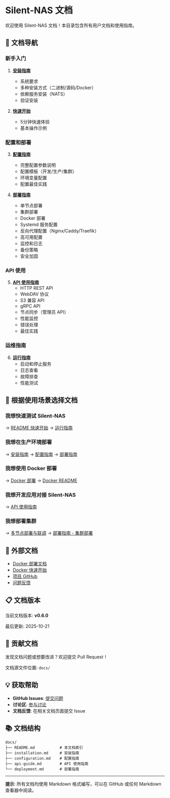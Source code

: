 # Silent-NAS 文档

欢迎使用 Silent-NAS 文档！本目录包含所有用户文档和使用指南。

## 📖 文档导航

### 新手入门

1. **[安装指南](installation.md)**
   - 系统要求
   - 多种安装方式（二进制/源码/Docker）
   - 依赖服务安装（NATS）
   - 验证安装

2. **[快速开始](../README.md#快速开始)**
   - 5分钟快速体验
   - 基本操作示例

### 配置和部署

3. **[配置指南](configuration.md)**
   - 完整配置参数说明
   - 配置模板（开发/生产/集群）
   - 环境变量配置
   - 配置最佳实践

4. **[部署指南](deployment.md)**
   - 单节点部署
   - 集群部署
   - Docker 部署
   - Systemd 服务配置
   - 反向代理配置（Nginx/Caddy/Traefik）
   - 高可用配置
   - 监控和日志
   - 备份策略
   - 安全加固

### API 使用

5. **[API 使用指南](api-guide.md)**
   - HTTP REST API
   - WebDAV 协议
   - S3 兼容 API
   - gRPC API
   - 节点同步（管理员 API）
   - 性能监控
   - 错误处理
   - 最佳实践

### 运维指南

6. **[运行指南](../RUNNING.md)**
   - 启动和停止服务
   - 日志查看
   - 故障排查
   - 性能测试

## 🎯 根据使用场景选择文档

### 我想快速测试 Silent-NAS
→ [README 快速开始](../README.md#快速开始) → [运行指南](../RUNNING.md)

### 我想在生产环境部署
→ [安装指南](installation.md) → [配置指南](configuration.md) → [部署指南](deployment.md)

### 我想使用 Docker 部署
→ [Docker 部署](deployment.md#docker-部署) → [Docker README](../docker/README.md)

### 我想开发应用对接 Silent-NAS
→ [API 使用指南](api-guide.md)

### 我想部署集群
→ [多节点部署与联调](deployment-multi-node.md) → [部署指南 - 集群部署](deployment.md#集群部署docker-compose)

## 🔗 外部文档

- [Docker 部署文档](../docker/README.md)
- [Docker 快速开始](../docker/QUICK_START.md)
- [项目 GitHub](https://github.com/silent-rs/silent-nas)
- [问题反馈](https://github.com/silent-rs/silent-nas/issues)

## 📋 文档版本

当前文档版本: **v0.6.0**

最后更新: 2025-10-21

## 🤝 贡献文档

发现文档问题或想要改进？欢迎提交 Pull Request！

文档源文件位置: `docs/`

## 💡 获取帮助

- **GitHub Issues**: [提交问题](https://github.com/silent-rs/silent-nas/issues)
- **讨论区**: [参与讨论](https://github.com/silent-rs/silent-nas/discussions)
- **文档反馈**: 在相关文档页面提交 Issue

## 📚 文档结构

```
docs/
├── README.md           # 本文档索引
├── installation.md     # 安装指南
├── configuration.md    # 配置指南
├── api-guide.md        # API 使用指南
└── deployment.md       # 部署指南
```

---

**提示**: 所有文档均使用 Markdown 格式编写，可以在 GitHub 或任何 Markdown 查看器中阅读。
